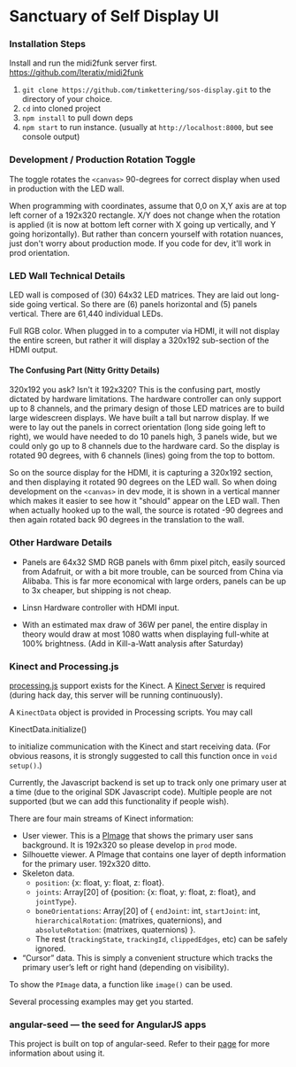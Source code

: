 # Sanctuary of Self Display UI

### Installation Steps

Install and run the midi2funk server first.
https://github.com/Iteratix/midi2funk 

1. `git clone https://github.com/timkettering/sos-display.git` to the directory of your choice.
1. `cd` into cloned project
1. `npm install` to pull down deps
1. `npm start` to run instance. (usually at `http://localhost:8000`, but see console output)

### Development / Production Rotation Toggle

The toggle rotates the `<canvas>` 90-degrees for correct display when used in production with the LED wall.

When programming with coordinates, assume that 0,0 on X,Y axis are at top left corner of a 192x320 rectangle.  X/Y does not change when the rotation is applied (it is now at bottom left corner with X going up vertically, and Y going horizontally).  But rather than concern yourself with rotation nuances, just don't worry about production mode.  If you code for dev, it'll work in prod orientation.

### LED Wall Technical Details

LED wall is composed of (30) 64x32 LED matrices.  They are laid out long-side going vertical.  So there are (6) panels horizontal and (5) panels vertical.  There are 61,440 individual LEDs.

Full RGB color.  When plugged in to a computer via HDMI, it will not display the entire screen, but rather it will display a 320x192 sub-section of the HDMI output.

#### The Confusing Part  (Nitty Gritty Details)

320x192 you ask?  Isn't it 192x320?   This is the confusing part, mostly dictated by hardware limitations.  The hardware controller can only support up to 8 channels, and the primary design of those LED matrices are to build large widescreen displays.  We have built a tall but narrow display.   If we were to lay out the panels in correct orientation (long side going left to right), we would have needed to do 10 panels high, 3 panels wide, but we could only go up to 8 channels due to the hardware card.  So the display is rotated 90 degrees, with 6 channels (lines) going from the top to bottom.

So on the source display for the HDMI, it is capturing a 320x192 section, and then displaying it rotated 90 degrees on the LED wall.  So when doing development on the `<canvas>` in dev mode, it is shown in a vertical manner which makes it easier to see how it "should" appear on the LED wall.  Then when actually hooked up to the wall, the source is rotated -90 degrees and then again rotated back 90 degrees in the translation to the wall.

### Other Hardware Details

* Panels are 64x32 SMD RGB panels with 6mm pixel pitch, easily sourced from Adafruit, or with a bit more trouble, can be sourced from China via Alibaba.  This is far more economical with large orders, panels can be up to 3x cheaper, but shipping is not cheap.

* Linsn Hardware controller with HDMI input.

* With an estimated max draw of 36W per panel, the entire display in theory would draw at most 1080 watts when displaying full-white at 100% brightness.  (Add in Kill-a-Watt analysis after Saturday)

### Kinect and Processing.js

[processing.js](http://processingjs.org/) support exists for the Kinect. A [Kinect Server](https://github.com/cantsin/KinectServer) is required (during hack day, this server will be running continuously).

A `KinectData` object is provided in Processing scripts. You may call

  KinectData.initialize()

to initialize communication with the Kinect and start receiving data. (For obvious reasons, it is strongly suggested to call this function once in `void setup()`.)

Currently, the Javascript backend is set up to track only one primary user at a time (due to the original SDK Javascript code). Multiple people are not supported (but we can add this functionality if people wish).

There are four main streams of Kinect information:

- User viewer. This is a [PImage](http://processingjs.org/reference/PImage/) that shows the primary user sans background. It is 192x320 so please develop in `prod` mode.
- Silhouette viewer. A PImage that contains one layer of depth information for the primary user. 192x320 ditto.
- Skeleton data.
  - `position`: {x: float, y: float, z: float}.
  - `joints`: Array[20] of {position: {x: float, y: float, z: float}, and `jointType`}.
  - `boneOrientations`: Array[20] of { `endJoint`: int, `startJoint`: int, `hierarchicalRotation`: (matrixes, quaternions), and `absoluteRotation`: (matrixes, quaternions) }.
  - The rest (`trackingState`, `trackingId`, `clippedEdges`, etc) can be safely ignored.
- “Cursor” data. This is simply a convenient structure which tracks the primary user’s left or right hand (depending on visibility).

To show the `PImage` data, a function like `image()` can be used.

Several processing examples may get you started.

### angular-seed — the seed for AngularJS apps

This project is built on top of angular-seed.  Refer to their [page](https://github.com/angular/angular-seed) for more information about using it.
